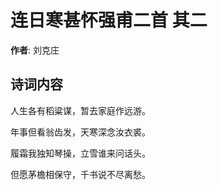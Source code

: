 # 连日寒甚怀强甫二首  其二

**作者**: 刘克庄

## 诗词内容

人生各有稻粱谋，暂去家庭作远游。

年事但看翁齿发，天寒深念汝衣裘。

履霜我独知琴操，立雪谁来问话头。

但愿茅檐相保守，千书说不尽离愁。

